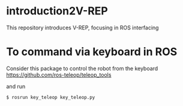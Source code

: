 # introduction2V-REP
This repository introduces V-REP, focusing in ROS interfacing

# To command via keyboard in ROS

Consider this package to control the robot from the keyboard
https://github.com/ros-teleop/teleop_tools

and run
```
$ rosrun key_teleop key_teleop.py
```
